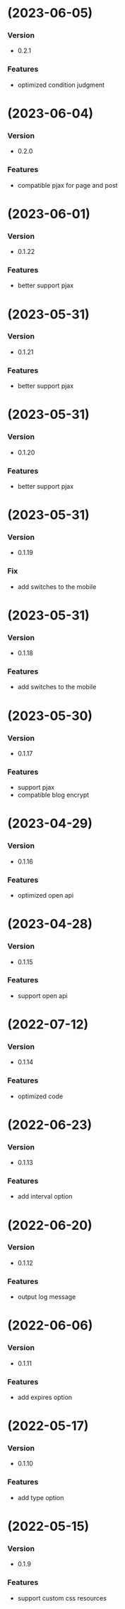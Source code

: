 # (2023-06-05)

### Version

- 0.2.1

### Features

- optimized condition judgment

# (2023-06-04)

### Version

- 0.2.0

### Features

- compatible pjax for page and post

# (2023-06-01)

### Version

- 0.1.22

### Features

- better support pjax

# (2023-05-31)

### Version

- 0.1.21

### Features

- better support pjax

# (2023-05-31)

### Version

- 0.1.20

### Features

- better support pjax

# (2023-05-31)

### Version

- 0.1.19

### Fix

- add switches to the mobile

# (2023-05-31)

### Version

- 0.1.18

### Features

- add switches to the mobile

# (2023-05-30)

### Version

- 0.1.17

### Features

- support pjax
- compatible blog encrypt

# (2023-04-29)

### Version

- 0.1.16

### Features

- optimized open api

# (2023-04-28)

### Version

- 0.1.15

### Features

- support open api

# (2022-07-12)

### Version

- 0.1.14

### Features

- optimized code

# (2022-06-23)

### Version

- 0.1.13

### Features

- add interval option

# (2022-06-20)

### Version

- 0.1.12

### Features

- output log message

# (2022-06-06)

### Version

- 0.1.11

### Features

- add expires option

# (2022-05-17)

### Version

- 0.1.10

### Features

- add type option

# (2022-05-15)

### Version

- 0.1.9

### Features

- support custom css resources
